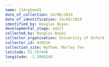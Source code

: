 ```yaml
---
name: ilArgGoed1
date_of_collection: 24/08/2019
date_of_identification: 24/08/2019
identified_by: Douglas Boyes
developmental_stage: adult
collected_by: Douglas Boyes
collector_organisation: University of Oxford
collector_id: Ox0216
collection_site: Wytham, Marley fen
latitude: 51.767446
longitude: -1.3099248
---
```

